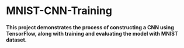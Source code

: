 # MNIST-CNN-Training
#### This project demonstrates the process of constructing a CNN using TensorFlow, along with training and evaluating the model with MNIST dataset.
